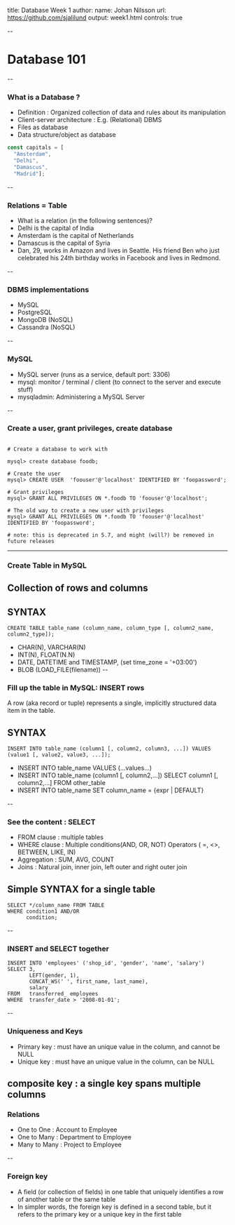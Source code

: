 title: Database Week 1
author:
    name: Johan Nilsson
    url: https://github.com/sjalilund
output: week1.html
controls: true

--

# Database 101

--

### What is a Database ?
* Definition : Organized collection of data and rules about its manipulation
* Client-server architecture : E.g. (Relational) DBMS
* Files as database
* Data structure/object as database
```js
const capitals = [
  "Amsterdam",
  "Delhi",
  "Damascus",
  "Madrid"];
```
--

### Relations = Table

* What is a relation (in the following sentences)?
* Delhi is the capital of India
* Amsterdam is the capital of Netherlands
* Damascus is the capital of Syria
* Dan, 29, works in Amazon and lives in Seattle. His friend Ben who just celebrated
his 24th birthday works in Facebook and lives in Redmond.

--

### DBMS implementations

* MySQL 
* PostgreSQL
* MongoDB (NoSQL)
* Cassandra (NoSQL)

--

### MySQL

* MySQL server (runs as a service, default port: 3306)
* mysql: monitor / terminal / client (to connect to the server and execute stuff)
* mysqladmin: Administering a MySQL Server

--

### Create a user, grant privileges, create database

```

# Create a database to work with

mysql> create database foodb;

# Create the user 
mysql> CREATE USER  'foouser'@'localhost' IDENTIFIED BY 'foopassword';

# Grant privileges 
mysql> GRANT ALL PRIVILEGES ON *.foodb TO 'foouser'@'localhost';

# The old way to create a new user with privileges
mysql> GRANT ALL PRIVILEGES ON *.foodb TO 'foouser'@'localhost' IDENTIFIED BY 'foopassword';

# note: this is deprecated in 5.7, and might (will?) be removed in future releases

```
---

### Create Table in MySQL

## Collection of rows and columns
## SYNTAX
```
CREATE TABLE table_name (column_name, column_type [, column2_name, column2_type]);
```

* CHAR(N), VARCHAR(N)
* INT(N), FLOAT(N.N)
* DATE, DATETIME and TIMESTAMP, (set time_zone = '+03:00')
* BLOB (LOAD_FILE(filename))
--

### Fill up the table in MySQL: INSERT rows
A row (aka record or tuple) represents a single, implicitly structured data item in the table.

## SYNTAX
```
INSERT INTO table_name (column1 [, column2, column3, ...]) VALUES (value1 [, value2, value3, ...]);
```
* INSERT INTO table_name VALUES (...values...)
* INSERT INTO table_name (column1 [, column2,...]) 
  SELECT column1 [, column2,...] FROM other_table
* INSERT INTO table_name SET column_name = {expr | DEFAULT}

--

### See the content : SELECT

* FROM clause : multiple tables
* WHERE clause : Multiple conditions(AND, OR, NOT) Operators ( =, <>, BETWEEN, LIKE, IN)
* Aggregation : SUM, AVG, COUNT
* Joins : Natural join, inner join, left outer and right outer join
## Simple SYNTAX for a single table
```
SELECT */column_name FROM TABLE
WHERE condition1 AND/OR
      condition;
```
--

### INSERT and SELECT together

```
INSERT INTO 'employees' ('shop_id', 'gender', 'name', 'salary')
SELECT 3,
       LEFT(gender, 1),
       CONCAT_WS(' ', first_name, last_name),
       salary
FROM   transferred_ employees
WHERE  transfer_date > '2008-01-01';
```
--

### Uniqueness and Keys

* Primary key : must have an unique value in the column, and cannot be NULL
* Unique key : must have an unique value in the column, can be NULL

composite key : a single key spans multiple columns
--

### Relations

* One to One : Account to Employee
* One to Many : Department to Employee
* Many to Many : Project to Employee

--

### Foreign key

* A field (or collection of fields) in one table that uniquely identifies a row of another table or the same table
* In simpler words, the foreign key is defined in a second table, but it refers to the primary key or a unique key in the first table
